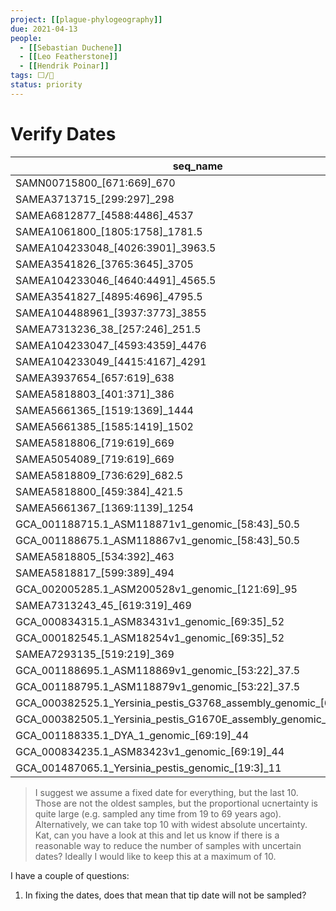 ```yaml
---
project: [[plague-phylogeography]]
due: 2021-04-13
people:
  - [[Sebastian Duchene]]
  - [[Leo Featherstone]]
  - [[Hendrik Poinar]]
tags: ⬜/🧨 
status: priority
---
```


# Verify Dates

| seq_name                                                           | date_width | date_central | 1/precision |
| ------------------------------------------------------------------ | ---------- | ------------ | ----------- |
| SAMN00715800_[671:669]_670                                         | 2          | 670          | 0.002985075 |
| SAMEA3713715_[299:297]_298                                         | 2          | 298          | 0.006711409 |
| SAMEA6812877_[4588:4486]_4537                                      | 102        | 4537         | 0.022481816 |
| SAMEA1061800_[1805:1758]_1781.5                                    | 47         | 1781.5       | 0.026382262 |
| SAMEA104233048_[4026:3901]_3963.5                                  | 125        | 3963.5       | 0.031537782 |
| SAMEA3541826_[3765:3645]_3705                                      | 120        | 3705         | 0.032388664 |
| SAMEA104233046_[4640:4491]_4565.5                                  | 149        | 4565.5       | 0.032636075 |
| SAMEA3541827_[4895:4696]_4795.5                                    | 199        | 4795.5       | 0.041497237 |
| SAMEA104488961_[3937:3773]_3855                                    | 164        | 3855         | 0.042542153 |
| SAMEA7313236_38_[257:246]_251.5                                    | 11         | 251.5        | 0.043737575 |
| SAMEA104233047_[4593:4359]_4476                                    | 234        | 4476         | 0.05227882  |
| SAMEA104233049_[4415:4167]_4291                                    | 248        | 4291         | 0.057795386 |
| SAMEA3937654_[657:619]_638                                         | 38         | 638          | 0.059561129 |
| SAMEA5818803_[401:371]_386                                         | 30         | 386          | 0.077720207 |
| SAMEA5661365_[1519:1369]_1444                                      | 150        | 1444         | 0.103878116 |
| SAMEA5661385_[1585:1419]_1502                                      | 166        | 1502         | 0.110519308 |
| SAMEA5818806_[719:619]_669                                         | 100        | 669          | 0.149476831 |
| SAMEA5054089_[719:619]_669                                         | 100        | 669          | 0.149476831 |
| SAMEA5818809_[736:629]_682.5                                       | 107        | 682.5        | 0.156776557 |
| SAMEA5818800_[459:384]_421.5                                       | 75         | 421.5        | 0.177935943 |
| SAMEA5661367_[1369:1139]_1254                                      | 230        | 1254         | 0.183413078 |
| GCA_001188715.1_ASM118871v1_genomic_[58:43]_50.5                   | 15         | 50.5         | 0.297029703 |
| GCA_001188675.1_ASM118867v1_genomic_[58:43]_50.5                   | 15         | 50.5         | 0.297029703 |
| SAMEA5818805_[534:392]_463                                         | 142        | 463          | 0.306695464 |
| SAMEA5818817_[599:389]_494                                         | 210        | 494          | 0.425101215 |
| GCA_002005285.1_ASM200528v1_genomic_[121:69]_95                    | 52         | 95           | 0.547368421 |
| SAMEA7313243_45_[619:319]_469                                      | 300        | 469          | 0.639658849 |
| GCA_000834315.1_ASM83431v1_genomic_[69:35]_52                      | 34         | 52           | 0.653846154 |
| GCA_000182545.1_ASM18254v1_genomic_[69:35]_52                      | 34         | 52           | 0.653846154 |
| SAMEA7293135_[519:219]_369                                         | 300        | 369          | 0.81300813  |
| GCA_001188695.1_ASM118869v1_genomic_[53:22]_37.5                   | 31         | 37.5         | 0.826666667 |
| GCA_001188795.1_ASM118879v1_genomic_[53:22]_37.5                   | 31         | 37.5         | 0.826666667 |
| GCA_000382525.1_Yersinia_pestis_G3768_assembly_genomic_[69:19]_44  | 50         | 44           | 1.136363636 |
| GCA_000382505.1_Yersinia_pestis_G1670E_assembly_genomic_[69:19]_44 | 50         | 44           | 1.136363636 |
| GCA_001188335.1_DYA_1_genomic_[69:19]_44                           | 50         | 44           | 1.136363636 |
| GCA_000834235.1_ASM83423v1_genomic_[69:19]_44                      | 50         | 44           | 1.136363636 |
| GCA_001487065.1_Yersinia_pestis_genomic_[19:3]_11                  | 16         | 11           | 1.454545455 |


>I suggest we assume a fixed date for everything, but the last 10. Those are not the oldest samples, but the proportional ucnertainty is quite large (e.g. sampled any time from 19 to 69 years ago). Alternatively, we can take top 10 with widest absolute uncertainty. Kat, can you have a look at this and let us know if there is a reasonable way to reduce the number of samples with uncertain dates? Ideally I would like to keep this at a maximum of 10.

I have a couple of questions:
1. In fixing the dates, does that mean that tip date will not be sampled?